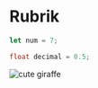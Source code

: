 # Rubrik
```javascript
let num = 7;
```

```JAVA
float decimal = 0.5;
```

![cute giraffe](https://images.unsplash.com/photo-1626548307930-deac221f87d9?ixlib=rb-1.2.1&ixid=MnwxMjA3fDB8MHxwaG90by1wYWdlfHx8fGVufDB8fHx8&auto=format&fit=crop&w=834&q=80)

